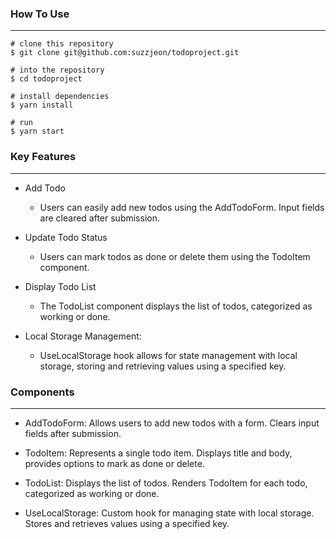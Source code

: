 ### How To Use

---

```
# clone this repository
$ git clone git@github.com:suzzjeon/todoproject.git

# into the repository
$ cd todoproject

# install dependencies
$ yarn install

# run
$ yarn start
```

### Key Features

---

- Add Todo
     - Users can easily add new todos using the AddTodoForm. Input fields are cleared after submission.  <br>

 - Update Todo Status
    - Users can mark todos as done or delete them using the TodoItem component. <br> 

- Display Todo List
    - The TodoList component displays the list of todos, categorized as working or done.  

-  Local Storage Management:
    - UseLocalStorage hook allows for state management with local storage, storing and retrieving values using a specified key.   

### Components

---

* AddTodoForm: 
Allows users to add new todos with a form. Clears input fields after submission.

* TodoItem: 
Represents a single todo item. Displays title and body, provides options to mark as done or delete.

* TodoList: 
Displays the list of todos. Renders TodoItem for each todo, categorized as working or done.

* UseLocalStorage: 
Custom hook for managing state with local storage. Stores and retrieves values using a specified key.
